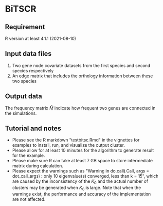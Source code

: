 # BiTSCR

## Requirement
R version at least 4.1.1 (2021-08-10)

## Input data files
1. Two gene node covariate datasets from the first species and second species respectively
2. An edge matrix that includes the orthology information between these two species

## Output data
The frequency matrix $\bar{M}$ indicate how frequent two genes are connected in the simulations.

## Tutorial and notes
- Please see the R markdown "testbitsc.Rmd" in the vignettes for examples to install, run, and visualize the output cluster. 
- Please allow for at least 10 minutes for the algorithm to generate result for the example. 
- Please make sure R can take at least 7 GB space to store intermediate matrix during calculation. 
- Please expect the warnings such as "Warning in do.call(.Call, args = dot_call_args) : only 10 eigenvalue(s) converged, less than k = 15", which are caused by the inconsistency of the $K_0$ and the actual number of clusters may be generated when $K_0$ is large. Note that when the warnings exist, the performance and accuracy of the implementation are not affected.
